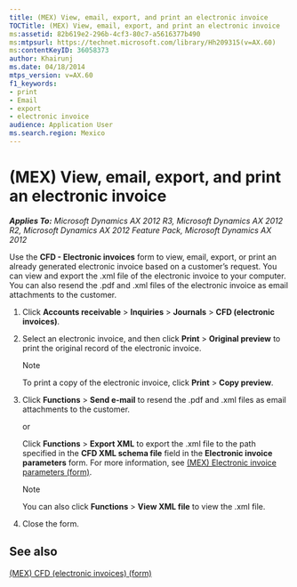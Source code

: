 ```yaml
---
title: (MEX) View, email, export, and print an electronic invoice
TOCTitle: (MEX) View, email, export, and print an electronic invoice
ms:assetid: 82b619e2-296b-4cf3-80c7-a5616377b490
ms:mtpsurl: https://technet.microsoft.com/library/Hh209315(v=AX.60)
ms:contentKeyID: 36058373
author: Khairunj
ms.date: 04/18/2014
mtps_version: v=AX.60
f1_keywords:
- print
- Email
- export
- electronic invoice
audience: Application User
ms.search.region: Mexico
---
```


# (MEX) View, email, export, and print an electronic invoice 


_**Applies To:** Microsoft Dynamics AX 2012 R3, Microsoft Dynamics AX 2012 R2, Microsoft Dynamics AX 2012 Feature Pack, Microsoft Dynamics AX 2012_

Use the **CFD - Electronic invoices** form to view, email, export, or print an already generated electronic invoice based on a customer’s request. You can view and export the .xml file of the electronic invoice to your computer. You can also resend the .pdf and .xml files of the electronic invoice as email attachments to the customer.

1.  Click **Accounts receivable** \> **Inquiries** \> **Journals** \> **CFD (electronic invoices)**.

2.  Select an electronic invoice, and then click **Print** \> **Original preview** to print the original record of the electronic invoice.
    

    > [!NOTE]
    > <P>To print a copy of the electronic invoice, click <STRONG>Print</STRONG> &gt; <STRONG>Copy preview</STRONG>.</P>



3.  Click **Functions** \> **Send e-mail** to resend the .pdf and .xml files as email attachments to the customer.
    
    or
    
    Click **Functions** \> **Export XML** to export the .xml file to the path specified in the **CFD XML schema file** field in the **Electronic invoice parameters** form. For more information, see [(MEX) Electronic invoice parameters (form)](https://technet.microsoft.com/library/hh242214\(v=ax.60\)).
    

    > [!NOTE]
    > <P>You can also click <STRONG>Functions</STRONG> &gt; <STRONG>View XML file</STRONG> to view the .xml file.</P>



4.  Close the form.

## See also

[(MEX) CFD (electronic invoices) (form)](https://technet.microsoft.com/library/hh209329\(v=ax.60\))

  


